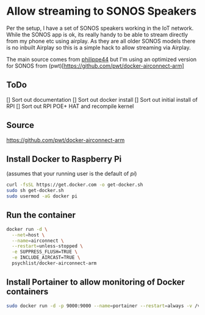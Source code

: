 # Allow streaming to SONOS Speakers

Per the setup, I have a set of SONOS speakers working in the IoT network. While the SONOS app is ok, its really handy to be able to stream directly from my phone etc using airplay. As they are all older SONOS models there is no inbuilt Airplay so this is a simple hack to allow streaming via Airplay.

The main source comes from [philippe44](https://github.com/philippe44/AirConnect) but I'm using an optimized version for SONOS from (pwt)[https://github.com/pwt/docker-airconnect-arm]

## ToDo

[] Sort out documentation
[] Sort out docker install
[] Sort out initial install of RPI
[] Sort out RPI POE+ HAT and recompile kernel

## Source
https://github.com/pwt/docker-airconnect-arm

## Install Docker to Raspberry Pi

(assumes that your running user is the default of _pi_)

```bash
curl -fsSL https://get.docker.com -o get-docker.sh
sudo sh get-docker.sh
sudo usermod -aG docker pi
```

## Run the container

```bash
docker run -d \
  --net=host \
  --name=airconnect \
  --restart=unless-stopped \
  -e SUPPRESS_FLUSH=TRUE \
  -e INCLUDE_AIRCAST=TRUE \
  psychlist/docker-airconnect-arm
```

## Install Portainer to allow monitoring of Docker containers

```bash
sudo docker run -d -p 9000:9000 --name=portainer --restart=always -v /var/run/docker.sock:/var/run/docker.sock -v portainer_data:/data portainer/portainer-ce:linux-arm
```

